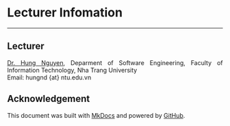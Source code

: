 # Lecturer Infomation

---

## Lecturer
<div style="text-align: justify">

<a href="https://nd-hung.github.io">Dr. Hung Nguyen</a>, Deparment of Software Engineering, Faculty of Information Technology, Nha Trang University
<br>
Email: hungnd {at} ntu.edu.vn
</div>

## Acknowledgement
<div style="text-align: justify">
This document was built with <a href="https://mkdocs.org">MkDocs</a> and powered by <a href="https://github.com">GitHub</a>. 
</div>